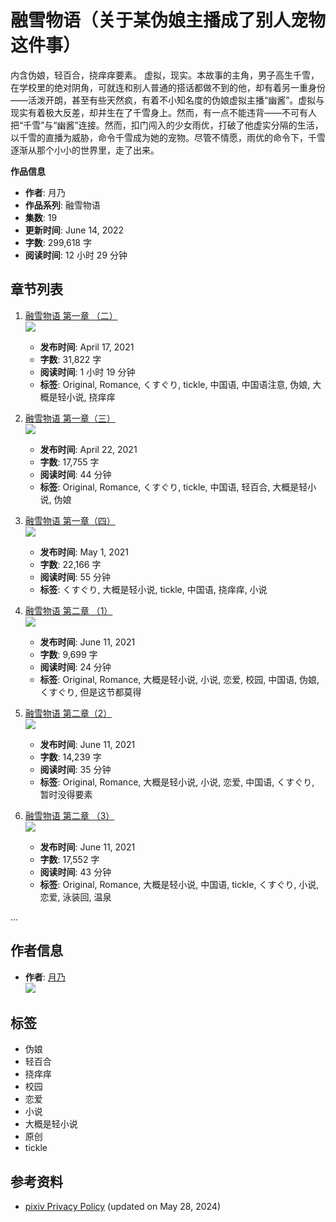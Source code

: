 # 融雪物语（关于某伪娘主播成了别人宠物这件事）

内含伪娘，轻百合，挠痒痒要素。 虚拟，现实。本故事的主角，男子高生千雪，在学校里的绝对阴角，可就连和别人普通的搭话都做不到的他，却有着另一重身份——活泼开朗，甚至有些天然疯，有着不小知名度的伪娘虚拟主播“幽酱”。虚拟与现实有着极大反差，却并生在了千雪身上。然而，有一点不能违背——不可有人把“千雪”与“幽酱”连接。然而，扣门闯入的少女雨优，打破了他虚实分隔的生活，以千雪的直播为威胁，命令千雪成为她的宠物。尽管不情愿，雨优的命令下，千雪逐渐从那个小小的世界里，走了出来。

**作品信息**
- **作者**: 月乃
- **作品系列**: 融雪物语
- **集数**: 19
- **更新时间**: June 14, 2022
- **字数**: 299,618 字
- **阅读时间**: 12 小时 29 分钟

## 章节列表
1. [融雪物语 第一章 （二）](https://www.pixiv.net/novel/show.php?id=15056834)  
   ![](https://i.pximg.net/c/600x600/novel-cover-master/img/2021/04/17/10/58/35/15056834_46f45c6d883af6f0e8ca27faa80b17a4_master1200.jpg)  
   - **发布时间**: April 17, 2021
   - **字数**: 31,822 字
   - **阅读时间**: 1 小时 19 分钟
   - **标签**: Original, Romance, くすぐり, tickle, 中国语, 中国语注意, 伪娘, 大概是轻小说, 挠痒痒

2. [融雪物语 第一章（三）](https://www.pixiv.net/novel/show.php?id=15090732)  
   ![](https://i.pximg.net/c/600x600/novel-cover-master/img/2021/04/23/01/04/17/15090732_bd0b4c9c888b1699d8e6eab91dabf020_master1200.jpg)  
   - **发布时间**: April 22, 2021
   - **字数**: 17,755 字
   - **阅读时间**: 44 分钟
   - **标签**: Original, Romance, くすぐり, tickle, 中国语, 轻百合, 大概是轻小说, 伪娘

3. [融雪物语 第一章（四）](https://www.pixiv.net/novel/show.php?id=15143559)  
   ![](https://i.pximg.net/c/600x600/novel-cover-master/img/2021/05/01/22/28/24/15143559_e4ba51e16b5c4010d732def4d434a0c5_master1200.jpg)  
   - **发布时间**: May 1, 2021
   - **字数**: 22,166 字
   - **阅读时间**: 55 分钟
   - **标签**: くすぐり, 大概是轻小说, tickle, 中国语, 挠痒痒, 小说

4. [融雪物语 第二章 （1）](https://www.pixiv.net/novel/show.php?id=15405457)  
   ![](https://i.pximg.net/c/600x600/novel-cover-master/img/2021/06/12/01/36/22/15405457_044d3f4348b77bc2a6424f20f1754099_master1200.jpg)  
   - **发布时间**: June 11, 2021
   - **字数**: 9,699 字
   - **阅读时间**: 24 分钟
   - **标签**: Original, Romance, 大概是轻小说, 小说, 恋爱, 校园, 中国语, 伪娘, くすぐり, 但是这节都莫得

5. [融雪物语 第二章（2）](https://www.pixiv.net/novel/show.php?id=15405486)  
   ![](https://i.pximg.net/c/600x600/novel-cover-master/img/2021/06/12/01/41/55/15405486_8d2a0f31cf9b73a8fb5b4d1827dd1498_master1200.jpg)  
   - **发布时间**: June 11, 2021
   - **字数**: 14,239 字
   - **阅读时间**: 35 分钟
   - **标签**: Original, Romance, 大概是轻小说, 小说, 恋爱, 中国语, くすぐり, 暂时没得要素

6. [融雪物语 第二章 （3）](https://www.pixiv.net/novel/show.php?id=15405508)  
   ![](https://i.pximg.net/c/600x600/novel-cover-master/img/2021/06/12/01/46/13/15405508_c562d49ba26f2762ed089cd6806c9f5c_master1200.jpg)  
   - **发布时间**: June 11, 2021
   - **字数**: 17,552 字
   - **阅读时间**: 43 分钟
   - **标签**: Original, Romance, 大概是轻小说, 中国语, tickle, くすぐり, 小说, 恋爱, 泳装回, 温泉

...

## 作者信息
- **作者**: [月乃](https://www.pixiv.net/en/users/44811221)  
  ![](https://i.pximg.net/user-profile/img/2023/01/05/23/36/35/23842131_45fd13f7cd3546d815e31fb166197419_50.jpg)

## 标签
- 伪娘
- 轻百合
- 挠痒痒
- 校园
- 恋爱
- 小说
- 大概是轻小说
- 原创
- tickle

## 参考资料
- [pixiv Privacy Policy](https://policies.pixiv.net/en/privacy_policy.html) (updated on May 28, 2024)